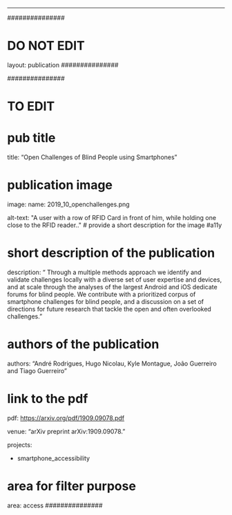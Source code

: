 ---
###############
# DO NOT EDIT
layout: publication
###############

###############
# TO EDIT
# pub title
title: “Open Challenges of Blind People using Smartphones”

# publication image
image:
 name: 2019_10_openchallenges.png

 alt-text: "A user with a row of RFID Card in front of him, while holding one close to the RFID reader.." # provide a short description for the image #a11y

# short description of the publication
description: “ Through a multiple methods approach we identify and validate challenges locally with a diverse set of user expertise and devices, and at scale through the analyses of the largest Android and iOS dedicate forums for blind people. We contribute with a prioritized corpus of smartphone challenges for blind people, and a discussion on a set of directions for future research that tackle the open and often overlooked challenges.”

# authors of the publication
authors: “André Rodrigues, Hugo Nicolau, Kyle Montague, João Guerreiro and Tiago Guerreiro”

# link to the pdf
pdf: https://arxiv.org/pdf/1909.09078.pdf

venue: “arXiv preprint arXiv:1909.09078.”

projects:
 - smartphone_accessibility

# area for filter purpose
area: access
###############
